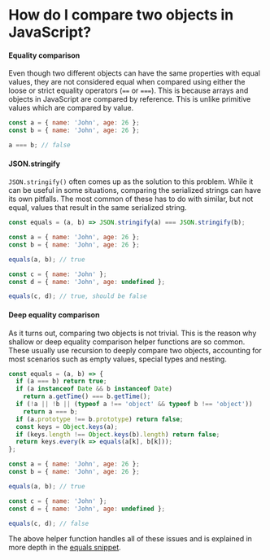 # How do I compare two objects in JavaScript?

#### Equality comparison

Even though two different objects can have the same properties with equal values, they are not considered equal when compared using either the loose or strict equality operators (`==` or `===`). This is because arrays and objects in JavaScript are compared by reference. This is unlike primitive values which are compared by value.

```js
const a = { name: 'John', age: 26 };
const b = { name: 'John', age: 26 };

a === b; // false
```

#### JSON.stringify

`JSON.stringify()` often comes up as the solution to this problem. While it can be useful in some situations, comparing the serialized strings can have its own pitfalls. The most common of these has to do with similar, but not equal, values that result in the same serialized string.

```js
const equals = (a, b) => JSON.stringify(a) === JSON.stringify(b);

const a = { name: 'John', age: 26 };
const b = { name: 'John', age: 26 };

equals(a, b); // true

const c = { name: 'John' };
const d = { name: 'John', age: undefined };

equals(c, d); // true, should be false
```

#### Deep equality comparison

As it turns out, comparing two objects is not trivial. This is the reason why shallow or deep equality comparison helper functions are so common. These usually use recursion to deeply compare two objects, accounting for most scenarios such as empty values, special types and nesting.

```js
const equals = (a, b) => {
  if (a === b) return true;
  if (a instanceof Date && b instanceof Date)
    return a.getTime() === b.getTime();
  if (!a || !b || (typeof a !== 'object' && typeof b !== 'object'))
    return a === b;
  if (a.prototype !== b.prototype) return false;
  const keys = Object.keys(a);
  if (keys.length !== Object.keys(b).length) return false;
  return keys.every(k => equals(a[k], b[k]));
};

const a = { name: 'John', age: 26 };
const b = { name: 'John', age: 26 };

equals(a, b); // true

const c = { name: 'John' };
const d = { name: 'John', age: undefined };

equals(c, d); // false
```

The above helper function handles all of these issues and is explained in more depth in the [equals snippet](https://github.com/mindulle/Documents/blob/main/js/s/equals/README.md).
